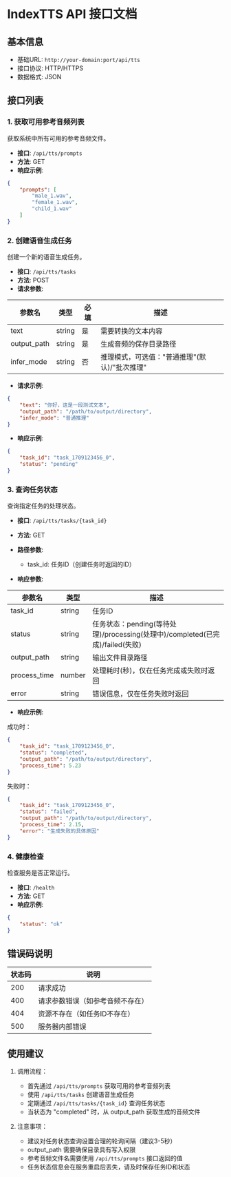 # IndexTTS API 接口文档

## 基本信息

- 基础URL: `http://your-domain:port/api/tts`
- 接口协议: HTTP/HTTPS
- 数据格式: JSON

## 接口列表

### 1. 获取可用参考音频列表

获取系统中所有可用的参考音频文件。

- **接口**: `/api/tts/prompts`
- **方法**: GET
- **响应示例**:
```json
{
    "prompts": [
        "male_1.wav",
        "female_1.wav",
        "child_1.wav"
    ]
}
```

### 2. 创建语音生成任务

创建一个新的语音生成任务。

- **接口**: `/api/tts/tasks`
- **方法**: POST
- **请求参数**:

| 参数名 | 类型 | 必填 | 描述 |
|--------|------|------|------|
| text | string | 是 | 需要转换的文本内容 |
| output_path | string | 是 | 生成音频的保存目录路径 |
| infer_mode | string | 否 | 推理模式，可选值："普通推理"(默认)/"批次推理" |

- **请求示例**:
```json
{
    "text": "你好，这是一段测试文本",
    "output_path": "/path/to/output/directory",
    "infer_mode": "普通推理"
}
```

- **响应示例**:
```json
{
    "task_id": "task_1709123456_0",
    "status": "pending"
}
```

### 3. 查询任务状态

查询指定任务的处理状态。

- **接口**: `/api/tts/tasks/{task_id}`
- **方法**: GET
- **路径参数**:
  - task_id: 任务ID（创建任务时返回的ID）

- **响应参数**:

| 参数名 | 类型 | 描述 |
|--------|------|------|
| task_id | string | 任务ID |
| status | string | 任务状态：pending(等待处理)/processing(处理中)/completed(已完成)/failed(失败) |
| output_path | string | 输出文件目录路径 |
| process_time | number | 处理耗时(秒)，仅在任务完成或失败时返回 |
| error | string | 错误信息，仅在任务失败时返回 |

- **响应示例**:

成功时：
```json
{
    "task_id": "task_1709123456_0",
    "status": "completed",
    "output_path": "/path/to/output/directory",
    "process_time": 5.23
}
```

失败时：
```json
{
    "task_id": "task_1709123456_0",
    "status": "failed",
    "output_path": "/path/to/output/directory",
    "process_time": 2.15,
    "error": "生成失败的具体原因"
}
```

### 4. 健康检查

检查服务是否正常运行。

- **接口**: `/health`
- **方法**: GET
- **响应示例**:
```json
{
    "status": "ok"
}
```

## 错误码说明

| 状态码 | 说明 |
|--------|------|
| 200 | 请求成功 |
| 400 | 请求参数错误（如参考音频不存在） |
| 404 | 资源不存在（如任务ID不存在） |
| 500 | 服务器内部错误 |

## 使用建议

1. 调用流程：
   - 首先通过 `/api/tts/prompts` 获取可用的参考音频列表
   - 使用 `/api/tts/tasks` 创建语音生成任务
   - 定期通过 `/api/tts/tasks/{task_id}` 查询任务状态
   - 当状态为 "completed" 时，从 output_path 获取生成的音频文件

2. 注意事项：
   - 建议对任务状态查询设置合理的轮询间隔（建议3-5秒）
   - output_path 需要确保目录具有写入权限
   - 参考音频文件名需要使用 `/api/tts/prompts` 接口返回的值
   - 任务状态信息会在服务重启后丢失，请及时保存任务ID和状态
